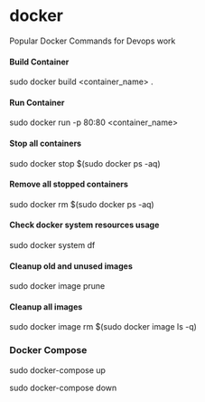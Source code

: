 # docker
Popular Docker Commands for Devops work

#### Build Container 
sudo docker build <container_name> .

#### Run Container 
sudo docker run -p 80:80 <container_name>

#### Stop all containers 
sudo docker stop $(sudo docker ps -aq)

#### Remove all stopped containers
sudo docker rm $(sudo docker ps -aq)

#### Check docker system resources usage
sudo docker system df

#### Cleanup old and unused images
sudo docker image prune

#### Cleanup all images
sudo docker image rm $(sudo docker image ls -q)

### Docker Compose 

sudo docker-compose up

sudo docker-compose down
